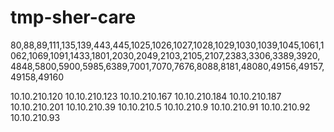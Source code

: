 # tmp-sher-care

80,88,89,111,135,139,443,445,1025,1026,1027,1028,1029,1030,1039,1045,1061,1062,1069,1091,1433,1801,2030,2049,2103,2105,2107,2383,3306,3389,3920,4848,5800,5900,5985,6389,7001,7070,7676,8088,8181,48080,49156,49157,49158,49160


10.10.210.120
10.10.210.123
10.10.210.167
10.10.210.184
10.10.210.187
10.10.210.201
10.10.210.39
10.10.210.5
10.10.210.9
10.10.210.91
10.10.210.92
10.10.210.93
